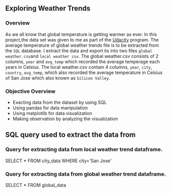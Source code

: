 ## Exploring Weather Trends
### Overview
As we all know that global temperature is getting warmer as ever. In this project,the data set was given to me as part of the [Udacity](https://classroom.udacity.com/nanodegrees/nd002/parts/93426fc7-0e68-4957-b16b-9fde38776c26/modules/e8455c07-092a-4b76-ba12-018cb53d0526/lessons/d551938c-d004-4801-a269-4b8dd784cc3b/concepts/530f21c0-2f37-4390-aaab-3ce440e56d80) program. The average temperature of global weather trends file is to be extracted from the `SQL` database. I extract the data and export its into two files `global weather.csv`and `local weather csv`. The global weather.csv consists of 2 columns, `year` and `avg_temp` which recorded the average temperage each years in Celsius. The local weather.csv contain 4 columns, `year`, `city`, `country`, `avg_temp`, which also recorded the average temperature in Celsius of San Jose which also known as `Silicon Valley`.

### Objective Overview
- Exacting data from the dataset by using SQL
- Using pandas for data manipulation
- Using matplotlib for data visualization
- Making observation by analyzing the visualization 

## SQL query used to extract the data from

### Query for extracting data from local weather trend dataframe.
SELECT * FROM city_data
WHERE city='San Jose'

### Query for extracting data from global weather trend dataframe.
SELECT * FROM global_data
